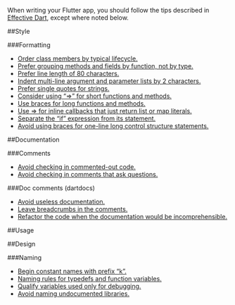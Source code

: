 When writing your Flutter app, you should follow the tips described in [Effective Dart](https://www.dartlang.org/guides/language/effective-dart), except where noted below.

##Style

###Formatting
+ [Order class members by typical lifecycle.](https://flutter.io/style-guide/#order-class-members-by-typical-lifecycle)
+ [Prefer grouping methods and fields by function, not by type.](https://flutter.io/style-guide/#prefer-grouping-methods-and-fields-by-function-not-by-type)
+ [Prefer line length of 80 characters.](https://flutter.io/style-guide/#prefer-line-length-of-80-characters)
+ [Indent multi-line argument and parameter lists by 2 characters.](https://flutter.io/style-guide/#indent-multi-line-argument-and-parameter-lists-by-2-characters)
+ [Prefer single quotes for strings.](https://flutter.io/style-guide/#prefer-single-quotes-for-strings)
+ [Consider using “=>” for short functions and methods.](https://flutter.io/style-guide/#consider-using--for-short-functions-and-methods)
+ [Use braces for long functions and methods.](https://flutter.io/style-guide/#use-braces-for-long-functions-and-methods)
+ [Use => for inline callbacks that just return list or map literals.](https://flutter.io/style-guide/#use--for-inline-callbacks-that-just-return-list-or-map-literals)
+ [Separate the “if” expression from its statement.](https://flutter.io/style-guide/#separate-the-if-expression-from-its-statement)
+ [Avoid using braces for one-line long control structure statements.](https://flutter.io/style-guide/#avoid-using-braces-for-one-line-long-control-structure-statements)

##Documentation

###Comments
+ [Avoid checking in commented-out code.](https://flutter.io/style-guide/#avoid-checking-in-commented-out-code)
+ [Avoid checking in comments that ask questions.](https://flutter.io/style-guide/#avoid-checking-in-comments-that-ask-questions)

###Doc comments (dartdocs)
+ [Avoid useless documentation.](https://flutter.io/style-guide/#avoid-useless-documentation)
+ [Leave breadcrumbs in the comments.](https://flutter.io/style-guide/#leave-breadcrumbs-in-the-comments)
+ [Refactor the code when the documentation would be incomprehensible.](https://flutter.io/style-guide/#refactor-the-code-when-the-documentation-would-be-incomprehensible)

##Usage

##Design

###Naming
+ [Begin constant names with prefix “k”.](https://flutter.io/style-guide/#begin-constant-names-with-prefix-k)
+ [Naming rules for typedefs and function variables.](https://flutter.io/style-guide/#naming-rules-for-typedefs-and-function-variables)
+ [Qualify variables used only for debugging.](https://flutter.io/style-guide/#qualify-variables-used-only-for-debugging)
+ [Avoid naming undocumented libraries.](https://flutter.io/style-guide/#avoid-naming-undocumented-libraries)